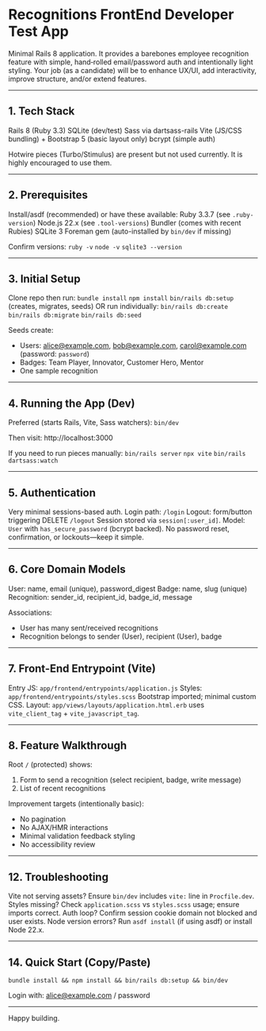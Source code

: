 # Recognitions FrontEnd Developer Test App

Minimal Rails 8 application. It provides a barebones employee recognition feature with simple, hand‑rolled email/password auth and intentionally light styling. Your job (as a candidate) will be to enhance UX/UI, add interactivity, improve structure, and/or extend features.

---
## 1. Tech Stack
Rails 8 (Ruby 3.3)
SQLite (dev/test)
Sass via dartsass-rails
Vite (JS/CSS bundling) + Bootstrap 5 (basic layout only)
bcrypt (simple auth)

Hotwire pieces (Turbo/Stimulus) are present but not used currently. It is highly encouraged to use them.

---
## 2. Prerequisites
Install/asdf (recommended) or have these available:
Ruby 3.3.7 (see `.ruby-version`)
Node.js 22.x (see `.tool-versions`)
Bundler (comes with recent Rubies)
SQLite 3
Foreman gem (auto-installed by `bin/dev` if missing)

Confirm versions:
`ruby -v`
`node -v`
`sqlite3 --version`

---
## 3. Initial Setup
Clone repo then run:
`bundle install`
`npm install`
`bin/rails db:setup` (creates, migrates, seeds) OR run individually:
`bin/rails db:create`
`bin/rails db:migrate`
`bin/rails db:seed`

Seeds create:
- Users: alice@example.com, bob@example.com, carol@example.com (password: `password`)
- Badges: Team Player, Innovator, Customer Hero, Mentor
- One sample recognition

---
## 4. Running the App (Dev)
Preferred (starts Rails, Vite, Sass watchers):
`bin/dev`

Then visit: http://localhost:3000

If you need to run pieces manually:
`bin/rails server`
`npx vite`
`bin/rails dartsass:watch`

---
## 5. Authentication
Very minimal sessions-based auth.
Login path: `/login`
Logout: form/button triggering DELETE `/logout`
Session stored via `session[:user_id]`.
Model: `User` with `has_secure_password` (bcrypt backed).
No password reset, confirmation, or lockouts—keep it simple.

---
## 6. Core Domain Models
User: name, email (unique), password_digest
Badge: name, slug (unique)
Recognition: sender_id, recipient_id, badge_id, message

Associations:
- User has many sent/received recognitions
- Recognition belongs to sender (User), recipient (User), badge

---
## 7. Front-End Entrypoint (Vite)
Entry JS: `app/frontend/entrypoints/application.js`
Styles: `app/frontend/entrypoints/styles.scss`
Bootstrap imported; minimal custom CSS.
Layout: `app/views/layouts/application.html.erb` uses `vite_client_tag` + `vite_javascript_tag`.

---
## 8. Feature Walkthrough
Root `/` (protected) shows:
1. Form to send a recognition (select recipient, badge, write message)
2. List of recent recognitions

Improvement targets (intentionally basic):
- No pagination
- No AJAX/HMR interactions
- Minimal validation feedback styling
- No accessibility review

---
## 12. Troubleshooting
Vite not serving assets? Ensure `bin/dev` includes `vite:` line in `Procfile.dev`.
Styles missing? Check `application.scss` vs `styles.scss` usage; ensure imports correct.
Auth loop? Confirm session cookie domain not blocked and user exists.
Node version errors? Run `asdf install` (if using asdf) or install Node 22.x.

---
## 14. Quick Start (Copy/Paste)
`bundle install && npm install && bin/rails db:setup && bin/dev`

Login with: alice@example.com / password

---
Happy building.
